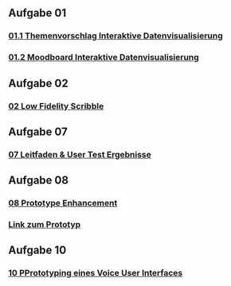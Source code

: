 
## Aufgabe 01
### [01.1 Themenvorschlag **Interaktive Datenvisualisierung**](Aufgaben/Aufgabe01/Themenvorschlag.md)
### [01.2 Moodboard **Interaktive Datenvisualisierung**](Aufgaben/Aufgabe01/Moodboard.png)   

## Aufgabe 02
### [02 Low Fidelity Scribble](Aufgaben/Aufgabe02/lowfidscribble.jpg)

## Aufgabe 07
### [07 Leitfaden & User Test Ergebnisse](Aufgaben/Aufgabe07/leitfadenetc.md)

## Aufgabe 08
### [08 Prototype Enhancement](Aufgaben/Aufgabe08/aufgabe08.md)
### [Link zum Prototyp](https://sftp.hs-furtwangen.de/~rueckcor/IFD/Webseite/webseite.html)

## Aufgabe 10
### [10 PPrototyping eines Voice User Interfaces](docs/Aufgaben/Aufgabe10/prototypingvui.md)
